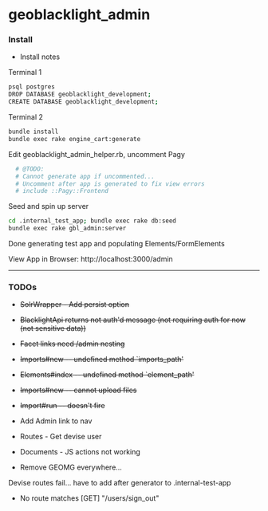 # geoblacklight_admin

### Install

* Install notes

Terminal 1
```bash
psql postgres
DROP DATABASE geoblacklight_development;
CREATE DATABASE geoblacklight_development;
```

Terminal 2
```bash
bundle install
bundle exec rake engine_cart:generate
```

Edit geoblacklight_admin_helper.rb, uncomment Pagy
```bash
  # @TODO:
  # Cannot generate app if uncommented...
  # Uncomment after app is generated to fix view errors
  # include ::Pagy::Frontend
```

Seed and spin up server
```bash
cd .internal_test_app; bundle exec rake db:seed
bundle exec rake gbl_admin:server
```

Done generating test app and populating Elements/FormElements

View App in Browser: http://localhost:3000/admin

-----

### TODOs

* ~~SolrWrapper - Add persist option~~
* ~~BlacklightApi returns not auth'd message (not requiring auth for now (not sensitive data))~~
* ~~Facet links need /admin nesting~~
* ~~Imports#new -- undefined method `imports_path'~~
* ~~Elements#index -- undefined method `element_path'~~
* ~~Imports#new -- cannot upload files~~
* ~~Import#run -- doesn't fire~~

* Add Admin link to nav
* Routes - Get devise user
* Documents - JS actions not working
* Remove GEOMG everywhere...

Devise routes fail... have to add after generator to .internal-test-app

* No route matches [GET] "/users/sign_out"

